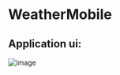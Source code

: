 # WeatherMobile
## Application ui:
![image](https://user-images.githubusercontent.com/81620056/220422681-ed108242-7231-48a8-aa7b-0113b2978dd3.png)
